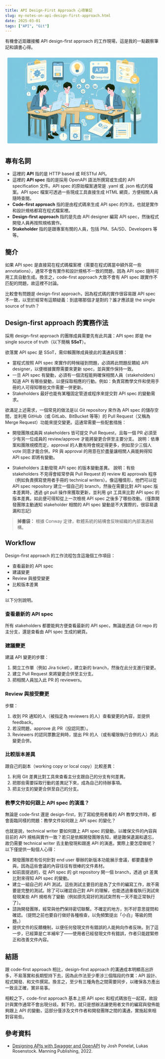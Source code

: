 ```yaml
---
title: API Design-First Approach 心得筆記
slug: my-notes-on-api-design-first-approach.html
date: 2025-03-01
tags: ["API", "Git"]
---
```


有機會近距離接觸 API design-first approach 的工作現場，這是我的一點觀察筆記和讀書心得。

![](images/banner.png)

## 專有名詞

- 這裡的 **API** 指的是 HTTP based 或 RESTful API。
- 這裡的 **API spec** 指的是採用 OpenAPI 語法所撰寫或生成的 API specification 文件。API spec 的原始檔案通常是 .yaml 或 .json 格式的檔案。API spec 檔案可透過一些現成工具直接生成 HTML 網頁，方便相關人員隨時查閱。
- **Code-first approach** 指的是由程式碼來生成 API spec 的作法，也就是實作和設計規格都寫在程式檔案裡。
- **Design-first approach** 指的是先由 API designer 編寫 API spec，然後程式開發人員再按照規格實作。
- **Stakeholder** 指的是跟專案有關的人員，包括 PM、SA/SD、Developers 等等。

## 簡介

如果 API spec 是直接寫在程式碼檔案裡（需要在程式碼當中額外寫一些 annotations），通常不會有實作和設計規格不一致的問題，因為 API spec 隨時可用工具自動生成。換言之，code-first approach 大致不會有 API spec 跟實作不匹配的問題，故這裡不討論。

比較會有問題是 design-first approach，因為程式碼的實作很容易跟 API spec 不一致，以至於經常有這類疑義：到底哪那個才是對的？誰才應該是 the single source of truth？

## Design-first approach 的實務作法

採用 design-first approach 的團隊成員需要先有此共識：API spec 即是 the single source of truth（以下簡稱 **SSoT**）。

欲落實 API spec 是 SSoT，需仰賴團隊成員彼此的溝通與反饋：

- 當程式按照 API spec 來實作的時候碰到問題，必須將此問題反饋給 API designer，以便根據實際需要來更新 spec，並與實作保持一致。
- 一旦 API spec 有變動，必須有一個流程能夠確保相關人員（stakeholders）知道 API 有哪些變動，以便採取相應的行動。例如：負責寫教學文件和使用手冊的人可得知哪些文件需要一併更新。
- Stakeholders 最好也能有某種固定管道或程序來提交對 API spec 的變動需求。

欲滿足上述需求，一個常見的做法是以 Git repository 來作為 API spec 的儲存空間，並利用 GitHub（或 GitLab、BitBucket 等等）的 Pull Request（又稱為 Merge Request）功能來提交變更。這通常需要一些配套措施：

- 開發團隊成員與 stakeholders 皆可提交 Pull Request，且每一個 PR 必須至少有另一位成員的 review/approve 才能將變更合併至主要分支。
  說明：依專案和團隊規模而定，approval 的人數有時會規定得更多，例如至少三個人 vote 同意才能合併。PR 與 approval 的用意在於盡量讓相關人員能夠得知 API spec 即將有變動。

- Stakeholders 主動發現 API spec 的版本變動差異。
  說明：有些 stakeholders 不見得會經常參與 Pull Request 的 review 和 approvals 程序（例如負責撰寫使用者手冊的 technical writers）。像這種情形，他們可以從 API spec repository 建立一個自己的 branch，然後在需要比對 API spec 版本差異時，透過 git pull 操作來獲取更新，並利用 git 工具來比對 API spec 的版本差異。如此便可得知從上一次檢視 API spec 之後多了哪些改動。（僅靠開發團隊主動通知 stakeholder 相關的 API spec 變動是不大實際的，很容易遺漏和忘記）

> **掉書袋：** 根據 Conway 定律，軟體系統的結構會反映組織的內部溝通結構。

## Workflow

Design-first approach 的工作流程包含這幾個工作項目：

- 查看最新的 API spec
- 建議變更
- Review 與接受變更
- 比較版本差異
- 
以下分別說明。

### 查看最新的 API spec

所有 stakeholders 都要能夠方便查看最新的 API spec，無論是透過 Git repo 的主分支，還是查看由 API spec 生成的網頁。

### 建議變更

建議 API 變更的步驟：

1. 開立工作單（例如 Jira ticket），建立新的 branch，然後在此分支進行變更。
2. 建立 Pull Request 來將變更合併至主分支。
3. 把相關人員加入此 PR 的 reviewers。
 
### Review 與接受變更

步驟：

1. 收到 PR 通知的人（被指定為 reviewers 的人）查看變更的內容，並提供 feedback。
2. 若沒問題，approve 此 PR（投認同票）。
3. Reviewers 的認同票數足夠時，提出 PR 的人（或有權限執行合併的人）將此變更合併。

### 比較版本差異

跟自己的副本（working copy or local copy）比較差異：

1. 利用 Git 差異比對工具來查看主分支跟自己的分支有何差異。
2. 把那些需要採取行動的差異記下來，成為自己的待辦事項。
3. 把主分支的變更合併至自己的分支。

### 教學文件如何跟上 API spec 的演進？

無論是 code-first 還是 design-first，到了寫給使用者看的 API 教學文件時，都會面臨同樣的問題：教學文件如何跟上 API spec 的變化？

也就是說，technical writer 要如何跟上 API spec 的變動，以確保文件的內容與目前的 API 規格與實作一致？若只是依賴開發團隊告知，總是難保遺漏和遺忘，故仍需要 technical writer 去主動發現和跟進 API 的演進。實際上要怎麼做呢？以下僅提供一點個人心得：

- 開發團隊若有任何針對 end user 舉辦的新版本功能展示會議，都要盡量參與，因為這些會議的內容往往有很棒的文件素材。
- 如前面提過的，從 API spec 的 git repository 開一個 branch，透過 git 差異比對來得知 API spec 的變動。
- 建立一組自己的 API 測試。這些測試主要目的是為了文件的編寫工作，故不需要是完整的測試。除了可以確認自己對 API 的理解，也能透過重複執行測試來發現某些 API 規格有了變動（例如原先寫好的測試突然有一天不能正常執行了）。
- 諮詢開發團隊，經常與他們保持密切聯繫。不確定的地方，別不好意思提問和確認。（提問之前也要自行做好各種檢查，以免頻繁提出「小白」等級的問題。）
- 提供文件的反饋機制，以便任何發現文件有錯誤的人能夠向作者反映。到了這一步，已經算是亡羊補牢了——使用者已經發現文件有錯誤，作者只能趕緊修正和改善文件內容。

## 結語

跟 code-first approach 相比，design-first approach 的溝通成本明顯高出許多，不易落實和長期堅持下去，因為此作法至少牽涉三個階段的作業：API 設計、程式開發、和文件撰寫。換言之，至少有三種角色之間需要同步，以確保各方產出一致且正確，實非易事。

相較之下，code-first approach 基本上把 API spec 和程式碼放在一起寫，故設計與實作通常不會出現分歧。剩下的，就只是想辦法讓使用者文件的編寫與發佈能夠跟上 API 的變動，這部分僅涉及文件作者和開發團隊之間的溝通，實施起來相對容易些。

## 參考資料

- [Designing APIs with Swagger and OpenAPI](https://www.amazon.com/Designing-Swagger-OpenAPI-Joshua-Ponelat/dp/1617296287) by Josh Ponelat, Lukas Rosenstock. Manning Publishing, 2022.